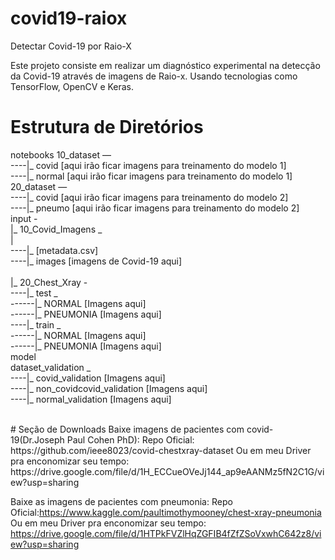 # covid19-raiox
Detectar Covid-19 por Raio-X

Este projeto consiste em realizar um diagnóstico experimental na detecção da Covid-19 através de imagens de Raio-x. Usando tecnologias como TensorFlow, OpenCV e Keras.

# Estrutura de Diretórios
notebooks
10_dataset — 
<br>       ----|_ covid  [aqui irão ficar imagens para treinamento do modelo 1]
<br>       ----|_ normal [aqui irão ficar imagens para treinamento do modelo 1]
<br>
20_dataset — 
<br>       ----|_ covid  [aqui irão ficar imagens para treinamento do modelo 2]
<br>       ----|_ pneumo [aqui irão ficar imagens para treinamento do modelo 2]
<br>
input - 
<br>      |_ 10_Covid_Imagens _ 
<br>      |
               <br>----|_ [metadata.csv]
               <br>----|_ images [imagens de Covid-19 aqui]
      <br>
               <br> |_ 20_Chest_Xray -
                      <br>----|_ test _
                               <br>------|_ NORMAL    [Imagens aqui]
                               <br>------|_ PNEUMONIA [Imagens aqui]
                       <br>----|_ train _
                                <br>------|_ NORMAL    [Imagens aqui]
                                <br>------|_ PNEUMONIA [Imagens aqui]
<br>model
<br>dataset_validation _
                   <br>----|_ covid_validation          [Imagens aqui]
                   <br>----|_ non_covidcovid_validation [Imagens aqui]
                   <br>----|_ normal_validation         [Imagens aqui]

<br>
# Seção de Downloads
Baixe imagens de pacientes com covid-19(Dr.Joseph Paul Cohen PhD):
Repo Oficial: https://github.com/ieee8023/covid-chestxray-dataset
Ou em meu Driver pra enconomizar seu tempo:
https://drive.google.com/file/d/1H_ECCueOVeJj144_ap9eAANMz5fN2C1G/view?usp=sharing

Baixe as imagens de pacientes com pneumonia:
Repo Oficial:https://www.kaggle.com/paultimothymooney/chest-xray-pneumonia
Ou em meu Driver pra enconomizar seu tempo:
https://drive.google.com/file/d/1HTPkFVZlHqZGFIB4fZfZSoVxwhC642z8/view?usp=sharing
